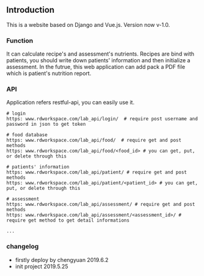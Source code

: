 ## Introduction

This is a website based on Django and Vue.js. Version now v-1.0.

### Function

It can calculate recipe's and assessment's nutrients. Recipes are bind with patients, you should write down patients' information and then initialize a assessment. In the futrue, this web application can add pack a PDF file which is patient's nutrition report.

### API

Application refers restful-api, you can easily use it.

```
# login
https: www.rdworkspace.com/lab_api/login/  # require post username and password in json to get token

# food database
https: www.rdworkspace.com/lab_api/food/  # require get and post methods
https: www.rdworkspace.com/lab_api/food/<food_id> # you can get, put, or delete through this

# patients' information
https: www.rdworkspace.com/lab_api/patient/ # require get and post methods
https: www.rdworkspace.com/lab_api/patient/<patient_id> # you can get, put, or delete through this

# assessment
https: www.rdworkspace.com/lab_api/assessment/ # require get and post methods
https: www.rdworkspace.com/lab_api/assessment/<assessment_id>/ #  require get method to get detail informations

...
```

### changelog

- firstly deploy by chengyuan 2019.6.2
- init project 2019.5.25
